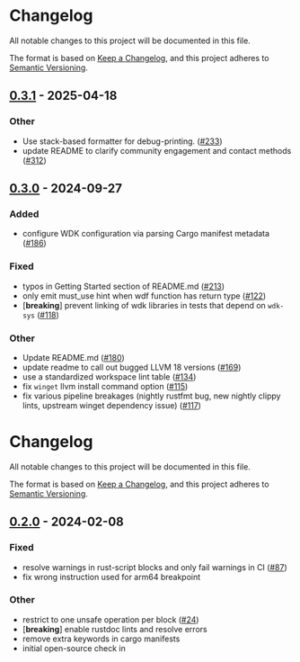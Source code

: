 # Changelog
All notable changes to this project will be documented in this file.

The format is based on [Keep a Changelog](https://keepachangelog.com/en/1.0.0/),
and this project adheres to [Semantic Versioning](https://semver.org/spec/v2.0.0.html).


## [0.3.1](https://github.com/microsoft/windows-drivers-rs/compare/wdk-v0.3.0...wdk-v0.3.1) - 2025-04-18

### Other

- Use stack-based formatter for debug-printing. ([#233](https://github.com/microsoft/windows-drivers-rs/pull/233))
- update README to clarify community engagement and contact methods ([#312](https://github.com/microsoft/windows-drivers-rs/pull/312))

## [0.3.0](https://github.com/microsoft/windows-drivers-rs/compare/wdk-v0.2.0...wdk-v0.3.0) - 2024-09-27

### Added

- configure WDK configuration via parsing Cargo manifest metadata ([#186](https://github.com/microsoft/windows-drivers-rs/pull/186))

### Fixed

- typos in Getting Started section of README.md ([#213](https://github.com/microsoft/windows-drivers-rs/pull/213))
- only emit must_use hint when wdf function has return type ([#122](https://github.com/microsoft/windows-drivers-rs/pull/122))
- [**breaking**] prevent linking of wdk libraries in tests that depend on `wdk-sys` ([#118](https://github.com/microsoft/windows-drivers-rs/pull/118))

### Other

- Update README.md ([#180](https://github.com/microsoft/windows-drivers-rs/pull/180))
- update readme to call out bugged LLVM 18 versions  ([#169](https://github.com/microsoft/windows-drivers-rs/pull/169))
- use a standardized workspace lint table ([#134](https://github.com/microsoft/windows-drivers-rs/pull/134))
- fix `winget` llvm install command option ([#115](https://github.com/microsoft/windows-drivers-rs/pull/115))
- fix various pipeline breakages (nightly rustfmt bug, new nightly clippy lints, upstream winget dependency issue) ([#117](https://github.com/microsoft/windows-drivers-rs/pull/117))
# Changelog
All notable changes to this project will be documented in this file.

The format is based on [Keep a Changelog](https://keepachangelog.com/en/1.0.0/),
and this project adheres to [Semantic Versioning](https://semver.org/spec/v2.0.0.html).


## [0.2.0](https://github/microsoft/windows-drivers-rs/compare/wdk-v0.1.0...wdk-v0.2.0) - 2024-02-08

### Fixed
- resolve warnings in rust-script blocks and only fail warnings in CI ([#87](https://github/microsoft/windows-drivers-rs/pull/87))
- fix wrong instruction used for arm64 breakpoint

### Other
- restrict to one unsafe operation per block ([#24](https://github/microsoft/windows-drivers-rs/pull/24))
- [**breaking**] enable rustdoc lints and resolve errors
- remove extra keywords in cargo manifests
- initial open-source check in
